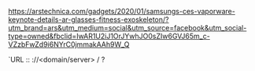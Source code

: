 https://arstechnica.com/gadgets/2020/01/samsungs-ces-vaporware-keynote-details-ar-glasses-fitness-exoskeleton/?utm_brand=ars&utm_medium=social&utm_source=facebook&utm_social-type=owned&fbclid=IwAR1U2iJ1OrJYwhJO0sZIw6GVJ65m_c-VZzbFwZd9i6NYrC0jmmakAAh9W_Q


`URL :: <protocol>://<domain/server> / <path> ? <query string>
<!--stackedit_data:
eyJoaXN0b3J5IjpbMjEzMzQ5MjI4M119
-->